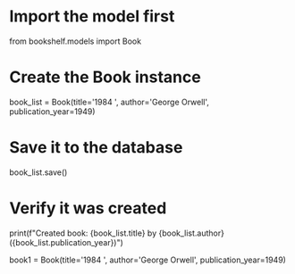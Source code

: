 # Import the model first
from bookshelf.models import Book

# Create the Book instance
book_list = Book(title='1984 ', author='George Orwell', publication_year=1949)

# Save it to the database
book_list.save()

# Verify it was created
print(f"Created book: {book_list.title} by {book_list.author} ({book_list.publication_year})")

book1 = Book(title='1984 ', author='George Orwell', publication_year=1949)